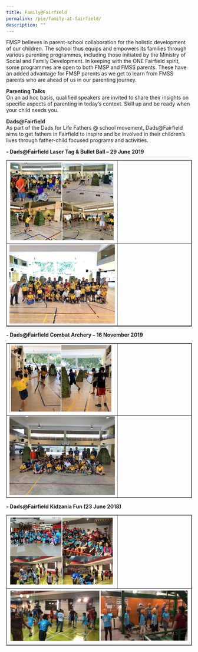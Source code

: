 ```yaml
---
title: Family@Fairfield
permalink: /pie/family-at-fairfield/
description: ""
---
```

<p>FMSP believes in parent-school collaboration for the holistic development of our children. The school thus equips and empowers its families through various parenting programmes, including those initiated by the Ministry of Social and Family Development. In keeping with the ONE Fairfield spirit, some programmes are open to both FMSP and FMSS parents. These have an added advantage for FMSP parents as we get to learn from FMSS parents who are ahead of us in our parenting journey.</p>
<p><strong>Parenting Talks<br /></strong>On an ad hoc basis, qualified speakers are invited to share their insights on specific aspects of parenting in today&rsquo;s context. Skill up and be ready when your child needs you.</p>
<p><strong>Dads@Fairfield<br /></strong>As part of the Dads for Life Fathers @ school movement, Dads@Fairfield aims to get fathers in Fairfield to inspire and be involved in their children&rsquo;s lives through father-child focused programs and activities.&nbsp;</p>
<p><strong>- Dads@Fairfield Laser Tag &amp; Bullet Ball &ndash; 29 June 2019</strong></p>
<table style="border-collapse: collapse; width: 100%;" border="1">
<tbody>
<tr>
<td style="width: 60%;"><img src="/images/faf1.jpg"></td>
<td style="width: 40%;">&nbsp;</td>
</tr>
<tr>
<td style="width: 60%;"><img src="/images/faf2.jpg"></td>
<td style="width: 40%;">&nbsp;</td>
</tr>
</tbody>
</table>
<p><strong>- Dads@Fairfield Combat Archery &ndash; 16 November 2019</strong></p>
<table style="border-collapse: collapse; width: 100%;" border="1">
<tbody>
<tr>
<td style="width: 60%;"><img src="/images/faf3.jpg"></td>
<td style="width: 40%;">&nbsp;</td>
</tr>
<tr>
<td style="width: 60%;"><img src="/images/faf4.jpg"></td>
<td style="width: 40%;">&nbsp;</td>
</tr>
</tbody>
</table>
<p><strong>- Dads@Fairfield Kidzania Fun (23 June 2018)</strong></p>
<table style="border-collapse: collapse; width: 100%;" border="1">
<tbody>
<tr>
<td style="width: 60%;"><img src="/images/faf5.jpg"></td>
<td style="width: 40%;">&nbsp;</td>
</tr>
<tr>
<td colspan = "2"><img src="/images/faf6.jpg"></td>
</tr>
</tbody>
</table>